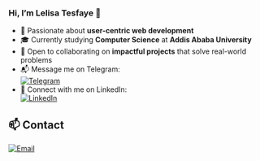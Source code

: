 ### Hi, I’m Lelisa Tesfaye 👋  
- 🎯 Passionate about **user-centric web development**  
- 🎓 Currently studying **Computer Science** at **Addis Ababa University**  
- 🤝 Open to collaborating on **impactful projects** that solve real-world problems  
- 📬 Message me on Telegram:  
  [![Telegram](https://img.shields.io/badge/Telegram-2CA5E0?style=for-the-badge&logo=telegram&logoColor=white)](https://t.me/jejksosow)  
- 🔗 Connect with me on LinkedIn:  
  [![LinkedIn](https://img.shields.io/badge/LinkedIn-blue?logo=linkedin&logoColor=white&style=for-the-badge)](https://www.linkedin.com/in/lelisa-tesfaye-b04328336)  

## 📫 Contact  
[![Email](https://img.shields.io/badge/Email-kekikoki4@gmail.com-D14836?style=for-the-badge&logo=gmail&logoColor=white)](mailto:kekikoki4@gmail.com)

